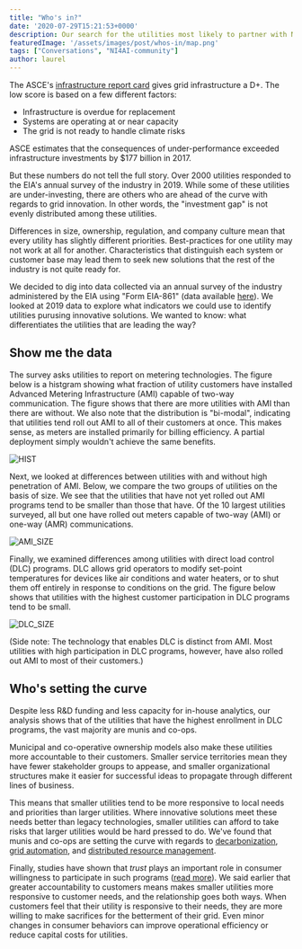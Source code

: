 ```yaml
---
title: "Who's in?"
date: '2020-07-29T15:21:53+0000'
description: Our search for the utilities most likely to partner with NI4AI to pilot next-generation sensors and data-driven decision analysis tools.
featuredImage: '/assets/images/post/whos-in/map.png'
tags: ["Conversations", "NI4AI-community"]
author: laurel
---
```


The ASCE's [infrastructure report card](https://www.infrastructurereportcard.org/cat-item/energy/) gives grid infrastructure a D+. The low score is based on a few different factors:
- Infrastructure is overdue for replacement
- Systems are operating at or near capacity
- The grid is not ready to handle climate risks

ASCE estimates that the consequences of under-performance exceeded infrastructure investments by $177 billion in 2017. 

But these numbers do not tell the full story. Over 2000 utilities responded to the EIA's annual survey of the industry in 2019. 
While some of these utilities are under-investing, there are others who are ahead of the curve with regards to grid innovation.
In other words, the "investment gap" is not evenly distributed among these utilities.

Differences in size, ownership, regulation, and company culture mean that every utility has slightly different priorities. 
Best-practices for one utility may not work at all for another. 
Characteristics that distinguish each system or customer base may lead them to seek new solutions that the rest of the industry is not quite ready for.

We decided to dig into data collected via an annual survey of the industry administered by the EIA using "Form EIA-861" (data available [here](https://www.eia.gov/electricity/data/eia861/)).
We looked at 2019 data to explore what indicators we could use to identify utilities purusing innovative solutions.
We wanted to know: what differentiates the utilities that are leading the way?


## Show me the data

The survey asks utilities to report on metering technologies. The figure below is a histgram showing what fraction of utility customers have installed Advanced Metering Infrastructure (AMI) capable of two-way communication. The figure shows that there are more utilities with AMI than there are without. We also note that the distribution is "bi-modal", indicating that utilities tend roll out AMI to all of their customers at once. This makes sense, as meters are installed primarily for billing efficiency. A partial deployment simply wouldn't achieve the same benefits.

![HIST](/assets/images/post/whos-in/ami_prevalence.png)

Next, we looked at differences between utilities with and without high penetration of AMI. Below, we compare the two groups of utilities on the basis of size. We see that the utilities that have not yet rolled out AMI programs tend to be smaller than those that have. Of the 10 largest utilities surveyed, all but one have rolled out meters capable of two-way (AMI) or one-way (AMR) communications.


![AMI_SIZE](/assets/images/post/whos-in/ami_deployment.png)

Finally, we examined differences among utilities with direct load control (DLC) programs. 
DLC allows grid operators to modify set-point temperatures for devices like air conditions and water heaters, or to shut them off entirely in response to conditions on the grid. 
The figure below shows that utilities with the highest customer participation in DLC programs tend to be small.

![DLC_SIZE](/assets/images/post/whos-in/dlc_deployment.png)

(Side note: The technology that enables DLC is distinct from AMI. Most utilities with high participation in DLC programs, however, have also rolled out AMI to most of their customers.)

## Who's setting the curve

Despite less R&D funding and less capacity for in-house analytics, our analysis shows that of the utilities that have the highest enrollment in DLC programs, the vast majority are munis and co-ops.

Municipal and co-operative ownership models also make these utilities more accountable to their customers. 
Smaller service territories mean they have fewer stakeholder groups to appease, and smaller organizational structures make it easier for successful ideas to propagate through different lines of business.

This means that smaller utilities tend to be more responsive to local needs and priorities than larger utilities. 
Where innovative solutions meet these needs better than legacy technologies, smaller utilities can afford to take risks that larger utilities would be hard pressed to do. 
We've found that munis and co-ops are setting the curve with regards to [decarbonization](https://www.prnewswire.com/news-releases/holy-cross-energy-sets-new-70-clean-energy-and-greenhouse-gas-emissions-reduction-goals-300715666.html), [grid automation](https://www.cooperative.com/remagazine/articles/pages/co-op-tech-advancing-the-self-healing-grid.aspx), and [distributed resource management](https://www.utilitydive.com/news/green-mountain-power-turnaround-driven-by-customer-obsession-cultural-shif/565031/).

Finally, studies have shown that *trust* plays an important role in consumer willingness to participate in such programs ([read more](https://www.sciencedirect.com/science/article/pii/S0306261916315458)). 
We said earlier that greater accountability to customers means makes smaller utilities more responsive to customer needs, and the relationship goes both ways. 
When customers feel that their utility is responsive to their needs, they are more willing to make sacrifices for the betterment of their grid. 
Even minor changes in consumer behaviors can improve operational efficiency or reduce capital costs for utilities.


